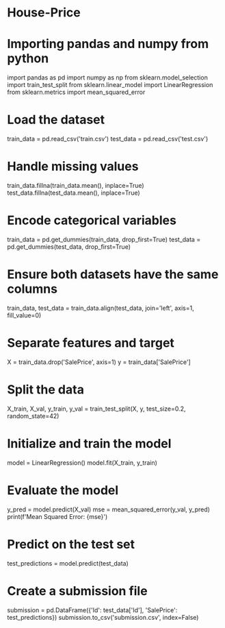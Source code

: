 # House-Price
# Importing pandas and numpy from python
import pandas as pd
import numpy as np
from sklearn.model_selection
import train_test_split
from sklearn.linear_model 
import LinearRegression
from sklearn.metrics 
import mean_squared_error

# Load the dataset
train_data = pd.read_csv('train.csv')
test_data = pd.read_csv('test.csv')

# Handle missing values
train_data.fillna(train_data.mean(), inplace=True)
test_data.fillna(test_data.mean(), inplace=True)

# Encode categorical variables
train_data = pd.get_dummies(train_data, drop_first=True)
test_data = pd.get_dummies(test_data, drop_first=True)

# Ensure both datasets have the same columns
train_data, test_data = train_data.align(test_data, join='left', axis=1, fill_value=0)

# Separate features and target
X = train_data.drop('SalePrice', axis=1)
y = train_data['SalePrice']

# Split the data
X_train, X_val, y_train, y_val = train_test_split(X, y, test_size=0.2, random_state=42)

# Initialize and train the model
model = LinearRegression()
model.fit(X_train, y_train)

# Evaluate the model
y_pred = model.predict(X_val)
mse = mean_squared_error(y_val, y_pred)
print(f'Mean Squared Error: {mse}')

# Predict on the test set
test_predictions = model.predict(test_data)

# Create a submission file
submission = pd.DataFrame({'Id': test_data['Id'], 'SalePrice': test_predictions})
submission.to_csv('submission.csv', index=False)







